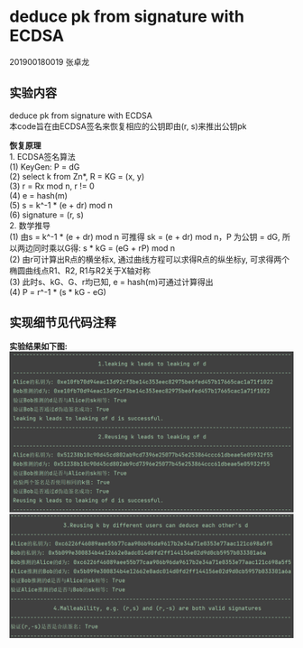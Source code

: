 # deduce pk from signature  with ECDSA

201900180019 张卓龙

## 实验内容
deduce pk from signature  with ECDSA          
本code旨在由ECDSA签名来恢复相应的公钥即由(r, s)来推出公钥pk                           
    

**恢复原理**         
    1. ECDSA签名算法                    
    (1) KeyGen: P = dG           
    (2) select k from Zn*, R = KG = (x, y)           
    (3) r = Rx mod n, r != 0             
    (4) e = hash(m)          
    (5) s = k^-1 * (e + dr) mod n         
    (6) signature = (r, s)               
    2. 数学推导       
    (1) 由s = k^-1 * (e + dr) mod n 可推得 sk = (e + dr) mod n，P 为公钥 = dG, 所以两边同时乘以G得: s * kG = (eG + rP) mod n        
    (2) 由r可计算出R点的横坐标x, 通过曲线方程可以求得R点的纵坐标y, 可求得两个椭圆曲线点R1、R2, R1与R2关于X轴对称            
    (3) 此时s、kG、G、r均已知, e = hash(m)可通过计算得出               
    (4) P = r^-1 * (s * kG  - eG)         

## 实现细节见代码注释

**实验结果如下图:**
![攻击结果](https://github.com/Zhang-SDU/cst-project/blob/main/SM2/ECDSA_Pitfalls/result1.png)
![攻击结果](https://github.com/Zhang-SDU/cst-project/blob/main/SM2/ECDSA_Pitfalls/result2.png)
